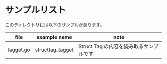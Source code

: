 # サンプルリスト

このディレクトリには以下のサンプルがあります。

|file|example name|note|
|----|------------|----|
|tagget.go|structtag\_tagget|Struct Tag の内容を読み取るサンプルです|
